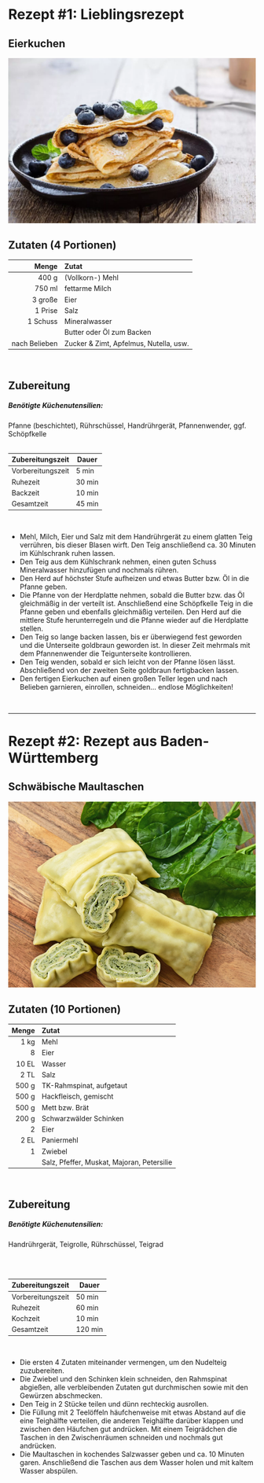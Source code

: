 # Rezept #1: Lieblingsrezept

## Eierkuchen

![Ein sehr ästhetisches Eierkuchenbild](eierkuchen.png)

## Zutaten (4 Portionen)

| Menge | Zutat |
|-:|:-|
| 400 g | (Vollkorn-) Mehl |
| 750 ml | fettarme Milch |
| 3 große | Eier |
| 1 Prise | Salz |
| 1 Schuss | Mineralwasser |
| | Butter oder Öl zum Backen |
| nach Belieben | Zucker & Zimt, Apfelmus, Nutella, usw.
<br>

## Zubereitung

##### Benötigte Küchenutensilien:
Pfanne (beschichtet), Rührschüssel, Handrührgerät, Pfannenwender, ggf. Schöpfkelle
<br>
<br>

| Zubereitungszeit | Dauer |
|-|-|
| Vorbereitungszeit | 5 min |
| Ruhezeit | 30 min |
| Backzeit | 10 min |
| Gesamtzeit | 45 min |
<br>

- Mehl, Milch, Eier und Salz mit dem Handrührgerät zu einem glatten Teig verrühren, bis dieser Blasen wirft. Den Teig anschließend ca. 30 Minuten im Kühlschrank ruhen lassen.
- Den Teig aus dem Kühlschrank nehmen, einen guten Schuss Mineralwasser hinzufügen und nochmals rühren.
- Den Herd auf höchster Stufe aufheizen und etwas Butter bzw. Öl in die Pfanne geben.
- Die Pfanne von der Herdplatte nehmen, sobald die Butter bzw. das Öl gleichmäßig in der verteilt ist. Anschließend eine Schöpfkelle Teig in die Pfanne geben und ebenfalls gleichmäßig verteilen. Den Herd auf die mittlere Stufe herunterregeln und die Pfanne wieder auf die Herdplatte stellen.
- Den Teig so lange backen lassen, bis er überwiegend fest geworden und die Unterseite goldbraun geworden ist. In dieser Zeit mehrmals mit dem Pfannenwender die Teigunterseite kontrollieren.
- Den Teig wenden, sobald er sich leicht von der Pfanne lösen lässt. Abschließend von der zweiten Seite goldbraun fertigbacken lassen.
- Den fertigen Eierkuchen auf einen großen Teller legen und nach Belieben garnieren, einrollen, schneiden... endlose Möglichkeiten!
<br>

---

# Rezept #2: Rezept aus Baden-Württemberg

## Schwäbische Maultaschen

![Ein sehr ästhetisches Maultaschenbild](maultaschen.jpg)

## Zutaten (10 Portionen)

| Menge | Zutat |
|-:|:-|
| 1 kg | Mehl |
| 8 | Eier |
| 10 EL | Wasser |
| 2 TL | Salz |
| 500 g | TK-Rahmspinat, aufgetaut |
| 500 g | Hackfleisch, gemischt |
| 500 g | Mett bzw. Brät |
| 200 g | Schwarzwälder Schinken |
| 2 | Eier |
| 2 EL | Paniermehl |
| 1 | Zwiebel |
| | Salz, Pfeffer, Muskat, Majoran, Petersilie
<br>

## Zubereitung

##### Benötigte Küchenutensilien:
Handrührgerät, Teigrolle, Rührschüssel, Teigrad

<br>
<br>

| Zubereitungszeit | Dauer |
|-|-|
| Vorbereitungszeit | 50 min |
| Ruhezeit | 60 min |
| Kochzeit | 10 min |
| Gesamtzeit | 120 min |
<br>

- Die ersten 4 Zutaten miteinander vermengen, um den Nudelteig zuzubereiten.
- Die Zwiebel und den Schinken klein schneiden, den Rahmspinat abgießen, alle verbleibenden Zutaten gut durchmischen sowie mit den Gewürzen abschmecken.
- Den Teig in 2 Stücke teilen und dünn rechteckig ausrollen.
- Die Füllung mit 2 Teelöffeln häufchenweise mit etwas Abstand auf die eine Teighälfte verteilen, die anderen Teighälfte darüber klappen und zwischen den Häufchen gut andrücken. Mit einem Teigrädchen die Taschen in den Zwischenräumen schneiden und nochmals gut andrücken.
- Die Maultaschen in kochendes Salzwasser geben und ca. 10 Minuten garen. Anschließend die Taschen aus dem Wasser holen und mit kaltem Wasser abspülen.